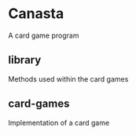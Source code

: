 Canasta
=======

A card game program

library
-------

Methods used within the card games


card-games
----------

Implementation of a card game
